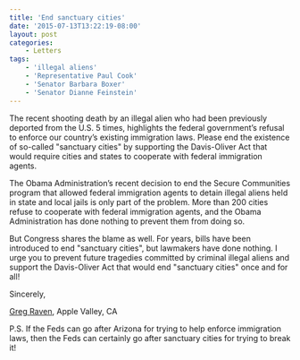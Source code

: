 ```yaml
---
title: 'End sanctuary cities'
date: '2015-07-13T13:22:19-08:00'
layout: post
categories:
    - Letters
tags:
    - 'illegal aliens'
    - 'Representative Paul Cook'
    - 'Senator Barbara Boxer'
    - 'Senator Dianne Feinstein'
---
```


The recent shooting death by an illegal alien who had been previously deported from the U.S. 5 times, highlights the federal government’s refusal to enforce our country’s existing immigration laws. Please end the existence of so-called "sanctuary cities" by supporting the Davis-Oliver Act that would require cities and states to cooperate with federal immigration agents.

The Obama Administration’s recent decision to end the Secure Communities program that allowed federal immigration agents to detain illegal aliens held in state and local jails is only part of the problem. More than 200 cities refuse to cooperate with federal immigration agents, and the Obama Administration has done nothing to prevent them from doing so.

But Congress shares the blame as well. For years, bills have been introduced to end "sanctuary cities", but lawmakers have done nothing. I urge you to prevent future tragedies committed by criminal illegal aliens and support the Davis-Oliver Act that would end "sanctuary cities" once and for all!

Sincerely,

[Greg Raven](https://www.gregraven.org), Apple Valley, CA

P.S. If the Feds can go after Arizona for trying to help enforce immigration laws, then the Feds can certainly go after sanctuary cities for trying to break it!